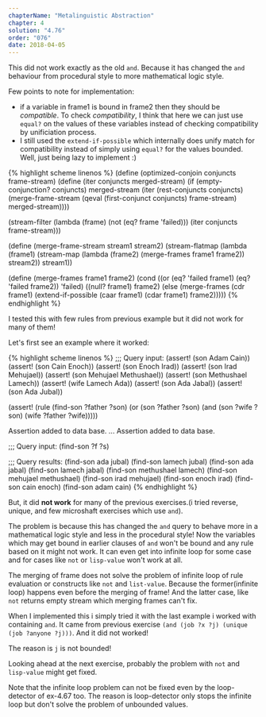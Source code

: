 ```yaml
---
chapterName: "Metalinguistic Abstraction"
chapter: 4
solution: "4.76"
order: "076"
date: 2018-04-05 
---
```


This did not work exactly as the old `and`. Because it has changed the `and` behaviour from procedural style to more mathematical logic style.

Few points to note for implementation:
- if a variable in frame1 is bound in frame2 then they should be *compatible*. To check *compatibility*, I think that here we can just use `equal?` on the values of these variables instead of checking compatibility by unificiation process.
- I still used the `extend-if-possible` which internally does unify match for compatibility instead of simply using `equal?` for the values bounded. Well, just being lazy to implement :)

{% highlight scheme linenos %}
(define (optimized-conjoin conjuncts frame-stream)
  (define (iter conjuncts merged-stream)
	(if (empty-conjunction? conjuncts)
		merged-stream
		(iter (rest-conjuncts conjuncts)
			  (merge-frame-stream
			   (qeval (first-conjunct conjuncts)
					  frame-stream)
			   merged-stream))))
  
  (stream-filter
   (lambda (frame) (not (eq? frame 'failed)))
   (iter conjuncts frame-stream)))

(define (merge-frame-stream stream1 stream2)
  (stream-flatmap (lambda (frame1)
					(stream-map (lambda (frame2)
								  (merge-frames frame1 frame2))
								stream2))
				  stream1))

(define (merge-frames frame1 frame2)
  (cond ((or (eq? 'failed frame1)
			 (eq? 'failed frame2))
		 'failed)
		((null? frame1) frame2) 
		(else (merge-frames (cdr frame1)
								   (extend-if-possible (caar frame1)
													   (cdar frame1)
													   frame2)))))
{% endhighlight %}

I tested this with few rules from previous example but it did not work for many of them! 

Let's first see an example where it worked:

{% highlight scheme linenos %}
;;; Query input:
(assert! (son Adam Cain))
(assert! (son Cain Enoch))
(assert! (son Enoch Irad))
(assert! (son Irad Mehujael))
(assert! (son Mehujael Methushael))
(assert! (son Methushael Lamech))
(assert! (wife Lamech Ada))
(assert! (son Ada Jabal))
(assert! (son Ada Jubal))

(assert! (rule (find-son ?father ?son)
			   (or (son ?father ?son)
				   (and
					(son ?wife ?son)
					(wife ?father ?wife)))))

Assertion added to data base.
...
Assertion added to data base.

;;; Query input:
(find-son ?f ?s)

;;; Query results:
(find-son ada jubal)
(find-son lamech jubal)
(find-son ada jabal)
(find-son lamech jabal)
(find-son methushael lamech)
(find-son mehujael methushael)
(find-son irad mehujael)
(find-son enoch irad)
(find-son cain enoch)
(find-son adam cain)
{% endhighlight %}

But, it did **not work** for many of the previous exercises.(i tried reverse, unique, and few microshaft exercises which use `and`).

The problem is because this has changed the `and` query to behave more in a mathematical logic style and less in the procedural style! Now the variables which may get bound in earlier clauses of `and` won't be bound and any rule based on it might not work. It can even get into infinite loop for some case and for cases like `not` or `lisp-value` won't work at all.

The merging of frame does not solve the problem of infinite loop of rule evaluation or constructs like `not` and `list-value`. Because the former(infinite loop) happens even before the merging of frame! And the latter case, like `not` returns empty stream which merging frames can't fix.

When I implemented this i simply tried it with the last example i worked with containing `and`. It came from previous exercise `(and (job ?x ?j) (unique (job ?anyone ?j)))`. And it did not worked!

The reason is `j` is not bounded!

Looking ahead at the next exercise, probably the problem with `not` and `lisp-value` might get fixed. 

Note that the infinite loop problem can not be fixed even by the loop-detector of ex-4.67 too. The reason is loop-detector only stops the infinite loop but don't solve the problem of unbounded values.
